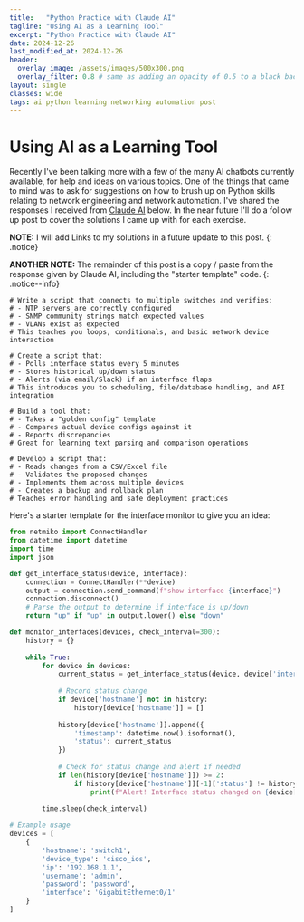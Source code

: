 ```yaml
---
title:   "Python Practice with Claude AI"
tagline: "Using AI as a Learning Tool"
excerpt: "Python Practice with Claude AI"
date: 2024-12-26
last_modified_at: 2024-12-26
header:
  overlay_image: /assets/images/500x300.png
  overlay_filter: 0.8 # same as adding an opacity of 0.5 to a black background
layout: single
classes: wide
tags: ai python learning networking automation post
---
```

# Using AI as a Learning Tool

Recently I've been talking more with a few of the many AI chatbots currently available, for help and ideas on various topics. One of the things that came to mind was to ask for suggestions on how to brush up on Python skills relating to network engineering and network automation.  I've shared the responses I received from [Claude AI](https://claude.ai) below. In the near future I'll do a follow up post to cover the solutions I came up with for each exercise.

**NOTE:** I will add Links to my solutions in a future update to this post.
{: .notice}

**ANOTHER NOTE:** The remainder of this post is a copy / paste from the response given by Claude AI, including the "starter template" code.
{: .notice--info}

```
# Write a script that connects to multiple switches and verifies:
# - NTP servers are correctly configured
# - SNMP community strings match expected values
# - VLANs exist as expected
# This teaches you loops, conditionals, and basic network device interaction
```

```
# Create a script that:
# - Polls interface status every 5 minutes
# - Stores historical up/down status
# - Alerts (via email/Slack) if an interface flaps
# This introduces you to scheduling, file/database handling, and API integration
```

```
# Build a tool that:
# - Takes a "golden config" template
# - Compares actual device configs against it
# - Reports discrepancies
# Great for learning text parsing and comparison operations
```

```
# Develop a script that:
# - Reads changes from a CSV/Excel file
# - Validates the proposed changes
# - Implements them across multiple devices
# - Creates a backup and rollback plan
# Teaches error handling and safe deployment practices
```

Here's a starter template for the interface monitor to give you an idea:

```python
from netmiko import ConnectHandler
from datetime import datetime
import time
import json

def get_interface_status(device, interface):
    connection = ConnectHandler(**device)
    output = connection.send_command(f"show interface {interface}")
    connection.disconnect()
    # Parse the output to determine if interface is up/down
    return "up" if "up" in output.lower() else "down"

def monitor_interfaces(devices, check_interval=300):
    history = {}
    
    while True:
        for device in devices:
            current_status = get_interface_status(device, device['interface'])
            
            # Record status change
            if device['hostname'] not in history:
                history[device['hostname']] = []
            
            history[device['hostname']].append({
                'timestamp': datetime.now().isoformat(),
                'status': current_status
            })
            
            # Check for status change and alert if needed
            if len(history[device['hostname']]) >= 2:
                if history[device['hostname']][-1]['status'] != history[device['hostname']][-2]['status']:
                    print(f"Alert! Interface status changed on {device['hostname']}")
                    
        time.sleep(check_interval)

# Example usage
devices = [
    {
        'hostname': 'switch1',
        'device_type': 'cisco_ios',
        'ip': '192.168.1.1',
        'username': 'admin',
        'password': 'password',
        'interface': 'GigabitEthernet0/1'
    }
]
```




